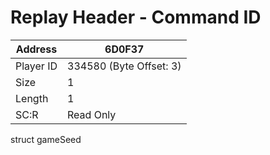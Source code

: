 
#  Replay Header - Command ID
Address   | 6D0F37
----------|-------------
Player ID | 334580 (Byte Offset: 3)
Size 	  | 1
Length 	  | 1
SC:R      | Read Only

struct gameSeed
